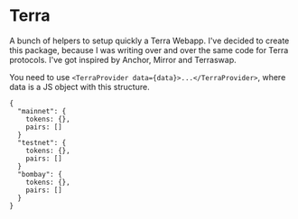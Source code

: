 # Terra

A bunch of helpers to setup quickly a Terra Webapp. I've decided to create this package, because I was writing over and over the same code for Terra protocols. I've got inspired by Anchor, Mirror and Terraswap.

You need to use `<TerraProvider data={data}>...</TerraProvider>`, where data is a JS object with this structure.

```
{
  "mainnet": {
    tokens: {},
    pairs: []
  }
  "testnet": {
    tokens: {},
    pairs: []
  }
  "bombay": {
    tokens: {},
    pairs: []
  }
}
```
